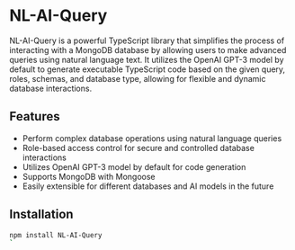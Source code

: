 # NL-AI-Query

NL-AI-Query is a powerful TypeScript library that simplifies the process of interacting with a MongoDB database by allowing users to make advanced queries using natural language text. It utilizes the OpenAI GPT-3 model by default to generate executable TypeScript code based on the given query, roles, schemas, and database type, allowing for flexible and dynamic database interactions.

## Features

- Perform complex database operations using natural language queries
- Role-based access control for secure and controlled database interactions
- Utilizes OpenAI GPT-3 model by default for code generation
- Supports MongoDB with Mongoose
- Easily extensible for different databases and AI models in the future

## Installation

```bash
npm install NL-AI-Query
`